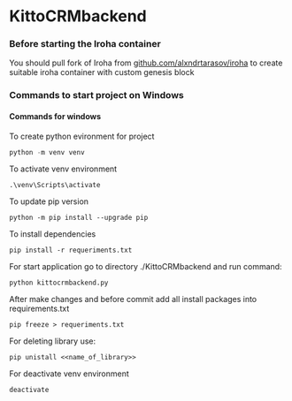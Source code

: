 # KittoCRMbackend

### Before starting the Iroha container
You should pull fork of Iroha from [github.com/alxndrtarasov/iroha](https://github.com/alxndrtarasov/iroha) to create suitable iroha container with custom genesis block

### Commands to start project on Windows
#### Commands for windows
To create python evironment for project
```python
python -m venv venv
```

To activate venv environment
```
.\venv\Scripts\activate
```

To update pip version
```
python -m pip install --upgrade pip
```

To install dependencies
```
pip install -r requeriments.txt
```

For start application go to directory ./KittoCRMbackend
and run command: 
```
python kittocrmbackend.py
```

After make changes and before commit add all install packages into requirements.txt
```
pip freeze > requeriments.txt
```

For deleting library use:
```
pip unistall <<name_of_library>>
```

For deactivate venv environment

```
deactivate
```